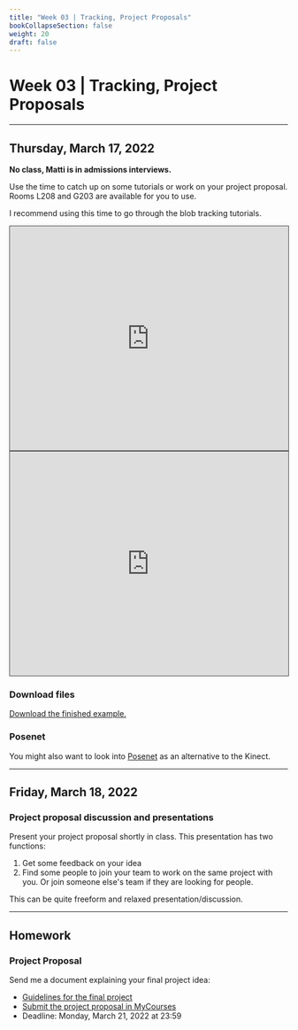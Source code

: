 ```yaml
---
title: "Week 03 | Tracking, Project Proposals"
bookCollapseSection: false
weight: 20
draft: false
---
```


# Week 03 | Tracking, Project Proposals

---

## Thursday, March 17, 2022

**No class, Matti is in admissions interviews.**

Use the time to catch up on some tutorials or work on your project proposal. Rooms L208 and G203 are available for you to use.

I recommend using this time to go through the blob tracking tutorials.

<iframe src="https://aalto.cloud.panopto.eu/Panopto/Pages/Embed.aspx?id=b0915fc3-8dde-4bc4-ad3a-acf4015d69aa&amp;autoplay=false&amp;offerviewer=true&amp;showtitle=true&amp;showbrand=false&amp;start=0&amp;interactivity=all" style="border: 1px solid #464646;" allowfullscreen="" allow="autoplay" width="100%" height="405"></iframe>

<iframe src="https://aalto.cloud.panopto.eu/Panopto/Pages/Embed.aspx?id=35cb14ff-f613-41c2-91bd-acf4015d6e52&amp;autoplay=false&amp;offerviewer=true&amp;showtitle=true&amp;showbrand=false&amp;start=0&amp;interactivity=all" style="border: 1px solid #464646;" allowfullscreen="" allow="autoplay" width="100%" height="405"></iframe>

### Download files

[Download the finished example.](../tutorials/touchdesigner/files/kinectParticleSpheres.toe)

### Posenet

You might also want to look into [Posenet](../tutorials/posenet/) as an alternative to the Kinect.

---

## Friday, March 18, 2022

### Project proposal discussion and presentations

Present your project proposal shortly in class. This presentation has two functions:

1. Get some feedback on your idea
2. Find some people to join your team to work on the same project with you. Or join someone else's team if they are looking for people.

This can be quite freeform and relaxed presentation/discussion.

---

## Homework

### Project Proposal

Send me a document explaining your final project idea:

- [Guidelines for the final project](../final-project/)
- [Submit the project proposal in MyCourses](https://mycourses.aalto.fi/course/view.php?id=33829&section=1)
- Deadline: Monday, March 21, 2022 at 23:59